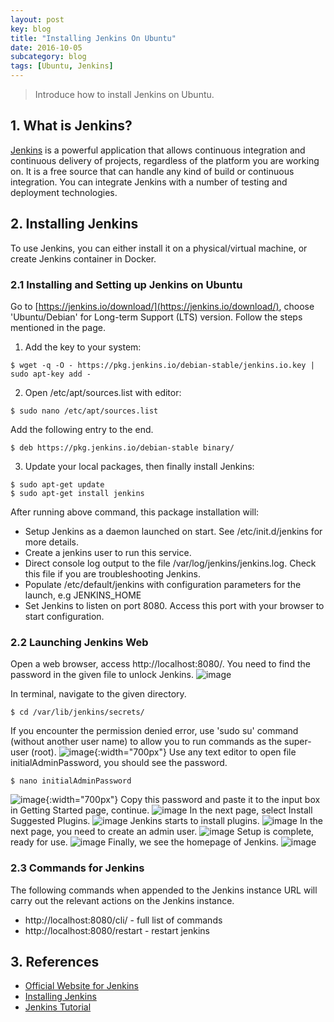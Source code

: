 ```yaml
---
layout: post
key: blog
title: "Installing Jenkins On Ubuntu"
date: 2016-10-05
subcategory: blog
tags: [Ubuntu, Jenkins]
---
```


> Introduce how to install Jenkins on Ubuntu.

## 1. What is Jenkins?
[Jenkins](https://jenkins.io/index.html) is a powerful application that allows continuous integration and continuous delivery of projects, regardless of the platform you are working on. It is a free source that can handle any kind of build or continuous integration. You can integrate Jenkins with a number of testing and deployment technologies.

## 2. Installing Jenkins
To use Jenkins, you can either install it on a physical/virtual machine, or create Jenkins container in Docker.
### 2.1 Installing and Setting up Jenkins on Ubuntu
Go to [https://jenkins.io/download/](https://jenkins.io/download/), choose 'Ubuntu/Debian' for Long-term Support (LTS) version. Follow the steps mentioned in the page.  
1) Add the key to your system:
```raw
$ wget -q -O - https://pkg.jenkins.io/debian-stable/jenkins.io.key | sudo apt-key add -
```
2) Open /etc/apt/sources.list with editor:
```raw
$ sudo nano /etc/apt/sources.list
```
Add the following entry to the end.
```raw
$ deb https://pkg.jenkins.io/debian-stable binary/
```
3) Update your local packages, then finally install Jenkins:
```raw
$ sudo apt-get update
$ sudo apt-get install jenkins
```
After running above command, this package installation will:
* Setup Jenkins as a daemon launched on start. See /etc/init.d/jenkins for more details.
* Create a jenkins user to run this service.
* Direct console log output to the file /var/log/jenkins/jenkins.log. Check this file if you are troubleshooting Jenkins.
* Populate /etc/default/jenkins with configuration parameters for the launch, e.g JENKINS_HOME
* Set Jenkins to listen on port 8080. Access this port with your browser to start configuration.

### 2.2 Launching Jenkins Web
Open a web browser, access http://localhost:8080/. You need to find the password in the given file to unlock Jenkins.
![image](/assets/images/blog/2016-10-05/unlock.png)  

In terminal, navigate to the given directory.
```raw
$ cd /var/lib/jenkins/secrets/
```
If you encounter the permission denied error, use 'sudo su' command (without another user name) to allow you to run commands as the super-user (root).
![image](/assets/images/blog/2016-10-05/secretfile.png){:width="700px"}
Use any text editor to open file initialAdminPassword, you should see the password.
```raw
$ nano initialAdminPassword
```
![image](/assets/images/blog/2016-10-05/password.png){:width="700px"}
Copy this password and paste it to the input box in Getting Started page, continue.
![image](/assets/images/blog/2016-10-05/setpassword.png)
In the next page, select Install Suggested Plugins.
![image](/assets/images/blog/2016-10-05/plugin.png)
Jenkins starts to install plugins.
![image](/assets/images/blog/2016-10-05/installplugin.png)
In the next page, you need to create an admin user.
![image](/assets/images/blog/2016-10-05/createuser.png)
Setup is complete, ready for use.
![image](/assets/images/blog/2016-10-05/ready.png)
Finally, we see the homepage of Jenkins.
![image](/assets/images/blog/2016-10-05/homepage.png)

### 2.3 Commands for Jenkins
The following commands when appended to the Jenkins instance URL will carry out the relevant actions on the Jenkins instance.
* http://localhost:8080/cli/ - full list of commands
* http://localhost:8080/restart - restart jenkins

## 3. References
* [Official Website for Jenkins](https://jenkins.io/index.html)
* [Installing Jenkins](https://jenkins.io/doc/book/getting-started/installing/)
* [Jenkins Tutorial](https://www.tutorialspoint.com/jenkins/index.htm)
